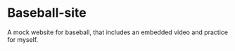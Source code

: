 # Baseball-site
A mock website for baseball, that includes an embedded video and practice for myself.

